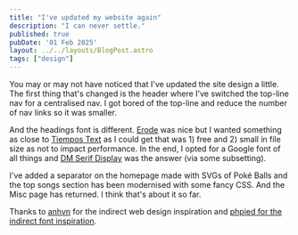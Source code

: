 ```yaml
---
title: "I've updated my website again"
description: "I can never settle."
published: true
pubDate: '01 Feb 2025'
layout: ../../layouts/BlogPost.astro
tags: ["design"]
---
```


You may or may not have noticed that I've updated the site design a little. The first thing that's changed is the header where I've switched the top-line nav for a centralised nav. I got bored of the top-line and reduce the number of nav links so it was smaller.

And the headings font is different. [Erode](https://www.fontshare.com/fonts/erode) was nice but I wanted something as close to [Tiempos Text](https://klim.co.nz/retail-fonts/tiempos-text/) as I could get that was 1) free and 2) small in file size as not to impact performance. In the end, I opted for a Google font of all things and [DM Serif Display](https://fonts.google.com/specimen/DM+Serif+Display) was the answer (via some subsetting).

I've added a separator on the homepage made with SVGs of Poké Balls and the top songs section has been modernised with some fancy CSS. And the Misc page has returned. I think that's about it so far.

Thanks to [anhvn](https://anhvn.com/) for the indirect web design inspiration and [phpied for the indirect font inspiration](https://www.phpied.com/web-font-sizes-a-more-complete-data-set/).
